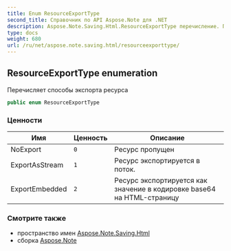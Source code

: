 ```yaml
---
title: Enum ResourceExportType
second_title: Справочник по API Aspose.Note для .NET
description: Aspose.Note.Saving.Html.ResourceExportType перечисление. Перечисляет способы экспорта ресурса
type: docs
weight: 680
url: /ru/net/aspose.note.saving.html/resourceexporttype/
---
```

## ResourceExportType enumeration

Перечисляет способы экспорта ресурса

```csharp
public enum ResourceExportType
```

### Ценности

| Имя | Ценность | Описание |
| --- | --- | --- |
| NoExport | `0` | Ресурс пропущен |
| ExportAsStream | `1` | Ресурс экспортируется в поток. |
| ExportEmbedded | `2` | Ресурс экспортируется как значение в кодировке base64 на HTML-страницу |

### Смотрите также

* пространство имен [Aspose.Note.Saving.Html](../../aspose.note.saving.html/)
* сборка [Aspose.Note](../../)


